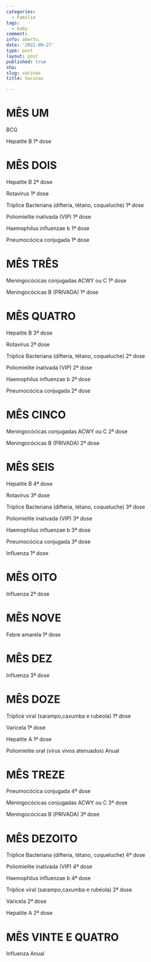 ```yaml
---
categories:
  - Familia
tags:
  - baby
comment: 
info: aberto.
date: '2022-09-27'
type: post
layout: post
published: true
sha: 
slug: vacinas
title: Vacinas

---
```

# MÊS UM

BCG

Hepatite B 1ª dose

# MÊS DOIS

Hepatite B 2ª dose

Rotavírus 1ª dose

Tríplice Bacteriana (difteria, tétano, coqueluche) 1ª dose

Poliomielite inativada (VIP) 1ª dose

Haemophilus influenzae b 1ª dose

Pneumocócica conjugada 1ª dose

# MÊS TRÊS

Meningocócicas conjugadas ACWY ou C 1ª dose

Meningocócicas B (PRIVADA) 1ª dose

# MÊS QUATRO

Hepatite B 3ª dose

Rotavírus 2ª dose

Tríplice Bacteriana (difteria, tétano, coqueluche) 2ª dose

Poliomielite inativada (VIP) 2ª dose

Haemophilus influenzae b 2ª dose

Pneumocócica conjugada 2ª dose

# MÊS CINCO

Meningocócicas conjugadas ACWY ou C 2ª dose

Meningocócicas B (PRIVADA) 2ª dose

# MÊS SEIS

Hepatite B 4ª dose

Rotavírus 3ª dose

Tríplice Bacteriana (difteria, tétano, coqueluche) 3ª dose

Poliomielite inativada (VIP) 3ª dose

Haemophilus influenzae b 3ª dose

Pneumocócica conjugada 3ª dose

Influenza 1ª dose

# MÊS OITO

Influenza 2ª dose

# MÊS NOVE

Febre amarela 1ª dose

# MÊS DEZ

Influenza 3ª dose

# MÊS DOZE

Tríplice viral (sarampo,caxumba e rubéola) 1ª dose

Varicela 1ª dose

Hepatite A 1ª dose

Poliomielite oral (vírus vivos atenuados) Anual

# MÊS TREZE

Pneumocócica conjugada 4ª dose

Meningocócicas conjugadas ACWY ou C 3ª dose

Meningocócicas B (PRIVADA) 3ª dose

# MÊS DEZOITO

Tríplice Bacteriana (difteria, tétano, coqueluche) 4ª dose

Poliomielite inativada (VIP) 4ª dose

Haemophilus influenzae b 4ª dose

Tríplice viral (sarampo,caxumba e rubéola) 2ª dose

Varicela 2ª dose

Hepatite A 2ª dose

# MÊS VINTE E QUATRO

Influenza Anual